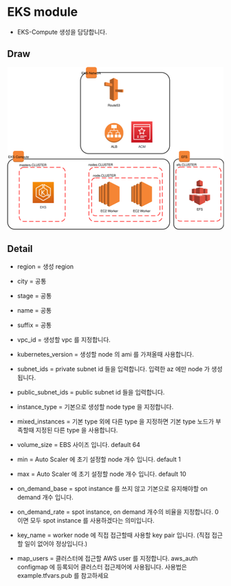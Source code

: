 # EKS module

* EKS-Compute 생성을 담당합니다.

## Draw

![](./img-draw-valve-eks-4steps.svg)

## Detail

* region = 생성 region
* city   = 공통
* stage  = 공통
* name   = 공통
* suffix = 공통

* vpc_id = 생성할 vpc 를 지정합니다.

* kubernetes_version = 생성할 node 의 ami 를 가져올때 사용합니다.

* subnet_ids = private subnet id 들을 입력합니다. 입력한 az 에만 node 가 생성됩니다.

* public_subnet_ids =  public subnet id 들을 입력합니다.

* instance_type = 기본으로 생성할 node type 을 지정합니다.

* mixed_instances = 기본 type 외에 다른 type 을 지정하면 기본 type 노드가 부족할때 지정된 다른 type 을 사용합니다.

* volume_size = EBS 사이즈 입니다. default 64

* min = Auto Scaler 에 초기 설정할 node 개수 입니다. default 1
* max = Auto Scaler 에 초기 설정할 node 개수 입니다. default 10

* on_demand_base = spot instance 를 쓰지 않고 기본으로 유지해야할 on demand 개수 입니다.
* on_demand_rate = spot instance, on demand 개수의 비율을 지정합니다. 0이면 모두 spot instance 를 사용하겠다는 의미입니다.

* key_name = worker node 에 직접 접근할때 사용할 key pair 입니다. (직접 접근할 일이 없어야 정상입니다.)

* map_users = 클러스터에 접근할 AWS user 를 지정합니다. aws_auth configmap 에 등록되어 클러스터 접근제어에 사용됩니다. 사용법은 example.tfvars.pub 를 참고하세요
